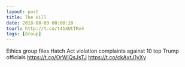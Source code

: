 ```yaml
---
layout: post
title: The Hill
date: 2018-08-03 00:00:20
tourl: http://t.co/t414UtTRv4
tags: [Group]
---
```

Ethics group files Hatch Act violation complaints against 10 top Trump officials https://t.co/OrWIQsJsTJ https://t.co/ckAxtJ1yXy